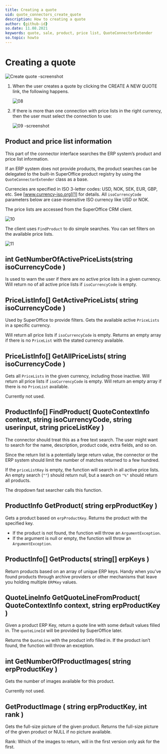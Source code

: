 ```yaml
---
title: Creating a quote
uid: quote_connectors_create_quote
description: How to creating a quote
author: {github-id}
so.date: 11.08.2021
keywords: quote, sale, product, price list, QuoteConnectorExtender
so.topic: howto
---
```


# Creating a quote

![Create quote -screenshot][img1]

1. When the user creates a quote by clicking the CREATE A NEW QUOTE link, the following happens.

    ![08][img2]

2. If there is more than one connection with price lists in the right currency, then the user must select the connection to use:

    ![09 -screenshot][img3]

## Product and price list information

This part of the connector interface searches the ERP system’s product and price list information.

If an ERP system does not provide products, the product searches can be delegated to the built-in SuperOffice product registry by using the `QuoteConnectorExtender` class as a base.

Currencies are specified in ISO 3-letter codes: USD, NOK, SEK, EUR, GBP, etc. See [www.currency-iso.org][1] for details. All `isoCurrencyCode` parameters below are case-insensitive ISO currency like USD or NOK.

The price lists are accessed from the SuperOffice CRM client.

![10][img4]

The client uses `FindProduct` to do simple searches. You can set filters on the available price lists.

![11][img5]

## int GetNumberOfActivePriceLists(string isoCurrencyCode )

Is used to warn the user if there are no active price lists in a given currency. Will return no of all active price lists if `isoCurrencyCode` is empty.

## PriceListInfo[] GetActivePriceLists( string isoCurrencyCode )

Used by SuperOffice to provide filters. Gets the available active `PriceLists` in a specific currency.

Will return all price lists if `isoCurrencyCode` is empty. Returns an empty array if there is no `PriceList` with the stated currency available.

## PriceListInfo[] GetAllPriceLists( string isoCurrencyCode )

Gets all `PriceLists` in the given currency, including those inactive. Will return all price lists if `isoCurrencyCode` is empty. Will return an empty array if there is no `PriceList` available.

Currently not used.

## ProductInfo[] FindProduct( QuoteContextInfo context, string isoCurrencyCode, string userinput, string priceListKey )

The connector should treat this as a free text search. The user might want to search for the name, description, product code, extra fields, and so on.

Since the return list is a potentially large return value, the connector or the ERP system should limit the number of matches returned to a few hundred.

If the `priceListKey` is empty, the function will search in all active price lists. An empty search (`""`) should return null, but a search on `"%"` should return all products.

The dropdown fast searcher calls this function.

## ProductInfo GetProduct( string erpProductKey )

Gets a product based on `erpProductKey`. Returns the product with the specified key.

* If the product is not found, the function will throw an `ArgumentException`.
* If the argument is null or empty, the function will throw an `ArgumentException`.

## ProductInfo[] GetProducts( string[] erpKeys )

Return products based on an array of unique ERP keys. Handy when you’ve found products through archive providers or other mechanisms that leave you holding multiple  `ERPKey` values.

## QuoteLineInfo GetQuoteLineFromProduct( QuoteContextInfo context, string erpProductKey )

Given a product ERP Key, return a quote line with some default values filled in. The `quoteLineId` will be provided by SuperOffice later.

Returns the `QuoteLine` with the product info filled in. If the product isn’t found, the function will throw an exception.

## int GetNumberOfProductImages( string erpProductKey )

Gets the number of images available for this product.

Currently not used.

## GetProductImage ( string erpProductKey, int rank )

Gets the full-size picture of the given product. Returns the full-size picture of the given product or NULL if no picture available.

Rank: Which of the images to return, will in the first version only ask for the first.

<!-- Referenced links -->
[1]: http://www.currency-iso.org/dl_iso_table_a1.xls

<!-- Referenced images -->
[img1]: media/create-quote.png
[img2]: media/image008.jpg
[img3]: media/image009.png
[img4]: media/image010.png
[img5]: media/image011.jpg
